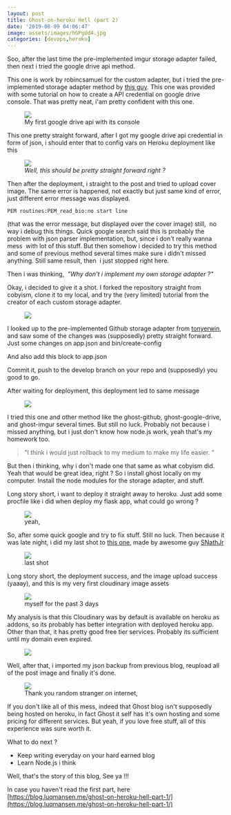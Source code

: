 ```yaml
---
layout: post
title: Ghost-on-heroku Hell (part 2)
date: '2019-08-09 04:06:47'
image: assets/images/hGPgUd4.jpg
categories: [devops,heroku]
---
```


Soo, after the last time the pre-implemented imgur storage adapter failed, then next i tried the google drive api method.

This one is work by robincsamuel for the custom adapter, but i tried the pre-implemented storage adapter method by [this guy](https://elements.heroku.com/buttons/intellectualjuggernaut/ghost-on-heroku-google-drive). This one was provided with some tutorial on how to create a API credential on google drive console. That was pretty neat, i'am pretty confident with this one.

<!--kg-card-begin: image--><figure class="kg-card kg-image-card kg-card-hascaption"><img src="https://res-4.cloudinary.com/hmfrvrfdc/image/upload/q_auto/v1/ghost-blog-images/google-console.png" class="kg-image"><figcaption>My first google drive api with its console</figcaption></figure><!--kg-card-end: image-->

This one pretty straight forward, after I got my google drive api credential in form of json, i should enter that to config vars on Heroku deployment like this

<!--kg-card-begin: image--><figure class="kg-card kg-image-card kg-card-hascaption"><img src="https://res-3.cloudinary.com/hmfrvrfdc/image/upload/q_auto/v1/ghost-blog-images/config-vars.png" class="kg-image"><figcaption><em>Well, this should be pretty straight forward right ?</em></figcaption></figure><!--kg-card-end: image-->

Then after the deployment, i straight to the post and tried to upload cover image. The same error is happened, not exactly but just same kind of error, just different error message was displayed.

<!--kg-card-begin: markdown-->

`PEM routines:PEM_read_bio:no start line`

<!--kg-card-end: markdown-->

(that was the error message, but displayed over the cover image) still, &nbsp;no way i debug this things. Quick google search said this is probably the problem with json parser implementation, but, since i don't really wanna mess &nbsp;with lot of this stuff. But then somehow i decided to try this method and some of previous method several times make sure i didn't missed anything. Still same result, then &nbsp;i just stopped right here.

Then i was thinking, &nbsp;_"Why don't i implement my own storage adapter ?"_

Okay, i decided to give it a shot. I forked the repository straight from cobyism, clone it to my local, and try the (very limited) tutorial from the creator of each custom storage adapter.

<!--kg-card-begin: image--><figure class="kg-card kg-image-card"><img src="https://res-3.cloudinary.com/hmfrvrfdc/image/upload/q_auto/v1/ghost-blog-images/tutorial-ghost-github.png" class="kg-image"></figure><!--kg-card-end: image-->

I looked up to the pre-implemented Github storage adapter from [tonyerwin](https://github.com/tonyrewin/ghost-on-heroku), and saw some of the changes was (supposedly) pretty straight forward. Just some changes on app.json and bin/create-config

<!--kg-card-begin: html--><script src="https://gist.github.com/luqmansen/d898fc8709ff6da285090ab29cf1b0d0.js"></script><!--kg-card-end: html-->

And also add this block to app.json

<!--kg-card-begin: html--><script src="https://gist.github.com/luqmansen/199f8ba5206ee0b6a17e2c77e906de83.js"></script><!--kg-card-end: html-->

Commit it, push to the develop branch on your repo and (supposedly) you good to go.

After waiting for deployment, this deployment led to same message

<!--kg-card-begin: image--><figure class="kg-card kg-image-card"><img src="https://res-4.cloudinary.com/hmfrvrfdc/image/upload/q_auto/v1/ghost-blog-images/heroku-app-error.png" class="kg-image"></figure><!--kg-card-end: image-->

I tried this one and other method like the ghost-github, ghost-google-drive, and ghost-imgur several times. But still no luck. Probably not because i missed anything, but i just don't know how node.js work, yeah that's my homework too.

> "I think i would just rollback to my medium to make my life easier. "

But then i thinking, why i don't made one that same as what cobyism did. Yeah that would be great idea, right ? So i install ghost locally on my computer. Install the node modules for the storage adapter, and stuff.

Long story short, i want to deploy it straight away to heroku. Just add some procfile like i did when deploy my flask app, what could go wrong ?

<!--kg-card-begin: image--><figure class="kg-card kg-image-card kg-card-hascaption"><img src="https://res-4.cloudinary.com/hmfrvrfdc/image/upload/q_auto/v1/ghost-blog-images/failed-to-push.png" class="kg-image"><figcaption>yeah, </figcaption></figure><!--kg-card-end: image-->

So, after some quick google and try to fix stuff. Still no luck. Then because it was late night, i did my last shot to [this one](https://elements.heroku.com/buttons/snathjr/ghost-on-heroku), made by awesome guy [SNathJr](https://github.com/SNathJr/ghost-on-heroku)

<!--kg-card-begin: image--><figure class="kg-card kg-image-card kg-card-hascaption"><img src="https://res-1.cloudinary.com/hmfrvrfdc/image/upload/q_auto/v1/ghost-blog-images/ghosst2-cloudinary.png" class="kg-image"><figcaption>last shot</figcaption></figure><!--kg-card-end: image-->

Long story short, the deployment success, and the image upload success (yaaay), and this is my very first cloudinary image assets

<!--kg-card-begin: image--><figure class="kg-card kg-image-card kg-card-hascaption"><img src="https://res-1.cloudinary.com/hmfrvrfdc/image/upload/q_auto/v1/ghost-blog-images/Untitled.png" class="kg-image"><figcaption>myself for the past 3 days</figcaption></figure><!--kg-card-end: image-->

My analysis is that this Cloudinary was by default is available on heroku as addons, so its probably has better integration with deployed heroku app. Other than that, it has pretty good free tier services. Probably its sufficient until my domain even expired.

<!--kg-card-begin: image--><figure class="kg-card kg-image-card"><img src="https://res-4.cloudinary.com/hmfrvrfdc/image/upload/q_auto/v1/ghost-blog-images/cloudinary-addons.png" class="kg-image"></figure><!--kg-card-end: image-->

Well, after that, i imported my json backup from previous blog, reupload all of the post image and finally it's done.

<!--kg-card-begin: image--><figure class="kg-card kg-image-card kg-card-hascaption"><img src="https://res-5.cloudinary.com/hmfrvrfdc/image/upload/q_auto/v1/ghost-blog-images/it-works-it-5bff9f.jpg" class="kg-image"><figcaption>Thank you random stranger on internet, </figcaption></figure><!--kg-card-end: image-->

If you don't like all of this mess, indeed that Ghost blog isn't supposedly being hosted on heroku, in fact Ghost it self has it's own hosting and some pricing for different services. But yeah, if you love free stuff, all of this experience was sure worth it.

What to do next ?

- Keep writing everyday on your hard earned blog
- Learn Node.js i think

Well, that's the story of this blog, See ya !!!

In case you haven't read the first part, here [https://blog.luqmansen.me/ghost-on-heroku-hell-part-1/](https://blog.luqmansen.me/ghost-on-heroku-hell-part-1/)

